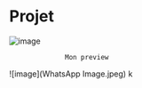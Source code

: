 
# Projet

![image](WhatsApp/sketch.jpeg)




    



                  Mon preview
                  
                  

![image](WhatsApp Image.jpeg)
k
